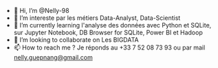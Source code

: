 - 👋 Hi, I’m @Nelly-98
- 👀 I’m intereste par les métiers Data-Analyst, Data-Scientist
- 🌱 I’m currently learning  l'analyse des données avec Python et SQLite, sur Jupyter Notebook, DB Browser for SQLite, Power BI et Hadoop 
- 💞️ I’m looking to collaborate on  Les BIGDATA
- 📫 How to reach me  ? Je réponds au +33 7 52 08 73 93 ou par mail nelly.guepnang@gmail.com

<!---
Nelly-98/Nelly-98 is a ✨ special ✨ repository because its `README.md` (this file) appears on your GitHub profile.
You can click the Preview link to take a look at your changes.
--->
